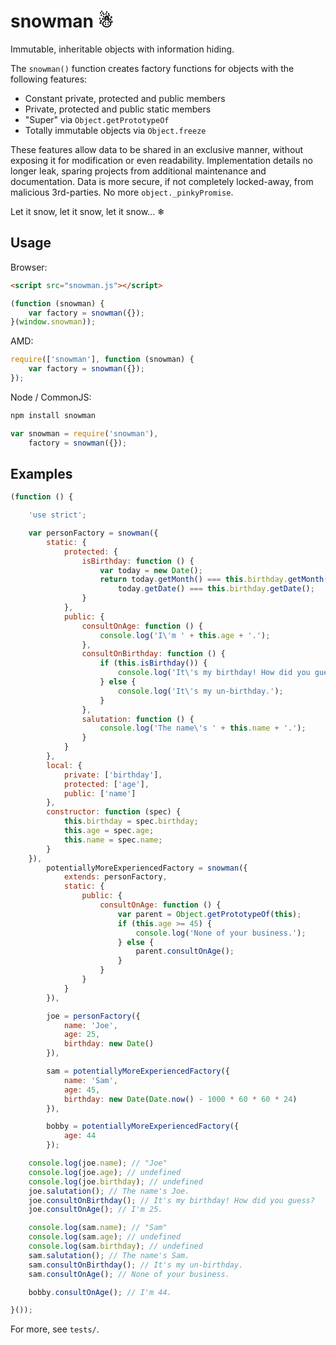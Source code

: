 # snowman ☃

Immutable, inheritable objects with information hiding.

The `snowman()` function creates factory functions for objects with the
following features:

- Constant private, protected and public members
- Private, protected and public static members
- "Super" via `Object.getPrototypeOf`
- Totally immutable objects via `Object.freeze`

These features allow data to be shared in an exclusive manner, without exposing
it for modification or even readability. Implementation details no longer leak,
sparing projects from additional maintenance and documentation. Data is more
secure, if not completely locked-away, from malicious 3rd-parties. No more
`object._pinkyPromise`.

Let it snow, let it snow, let it snow... ❄

## Usage

Browser:

```html
<script src="snowman.js"></script>
```

```js
(function (snowman) {
    var factory = snowman({});
}(window.snowman));
```

AMD:

```js
require(['snowman'], function (snowman) {
    var factory = snowman({});
});
```

Node / CommonJS:

```bash
npm install snowman
```

```js
var snowman = require('snowman'),
    factory = snowman({});
```

## Examples

```js
(function () {

    'use strict';

    var personFactory = snowman({
        static: {
            protected: {
                isBirthday: function () {
                    var today = new Date();
                    return today.getMonth() === this.birthday.getMonth() &&
                        today.getDate() === this.birthday.getDate();
                }
            },
            public: {
                consultOnAge: function () {
                    console.log('I\'m ' + this.age + '.');
                },
                consultOnBirthday: function () {
                    if (this.isBirthday()) {
                        console.log('It\'s my birthday! How did you guess?');
                    } else {
                        console.log('It\'s my un-birthday.');
                    }
                },
                salutation: function () {
                    console.log('The name\'s ' + this.name + '.');
                }
            }
        },
        local: {
            private: ['birthday'],
            protected: ['age'],
            public: ['name']
        },
        constructor: function (spec) {
            this.birthday = spec.birthday;
            this.age = spec.age;
            this.name = spec.name;
        }
    }),
        potentiallyMoreExperiencedFactory = snowman({
            extends: personFactory,
            static: {
                public: {
                    consultOnAge: function () {
                        var parent = Object.getPrototypeOf(this);
                        if (this.age >= 45) {
                            console.log('None of your business.');
                        } else {
                            parent.consultOnAge();
                        }
                    }
                }
            }
        }),

        joe = personFactory({
            name: 'Joe',
            age: 25,
            birthday: new Date()
        }),

        sam = potentiallyMoreExperiencedFactory({
            name: 'Sam',
            age: 45,
            birthday: new Date(Date.now() - 1000 * 60 * 60 * 24)
        }),

        bobby = potentiallyMoreExperiencedFactory({
            age: 44
        });

    console.log(joe.name); // "Joe"
    console.log(joe.age); // undefined
    console.log(joe.birthday); // undefined
    joe.salutation(); // The name's Joe.
    joe.consultOnBirthday(); // It's my birthday! How did you guess?
    joe.consultOnAge(); // I'm 25.

    console.log(sam.name); // "Sam"
    console.log(sam.age); // undefined
    console.log(sam.birthday); // undefined
    sam.salutation(); // The name's Sam.
    sam.consultOnBirthday(); // It's my un-birthday.
    sam.consultOnAge(); // None of your business.

    bobby.consultOnAge(); // I'm 44.

}());
```

For more, see `tests/`.
